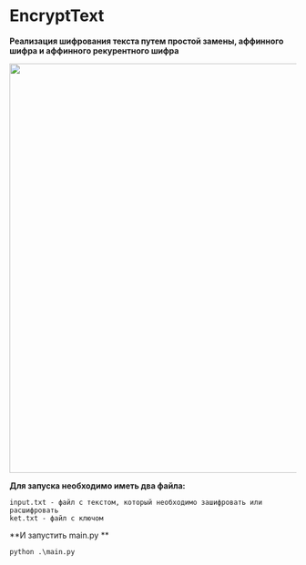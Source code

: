 # EncryptText
**Реализация шифрования текста путем простой замены, аффинного шифра и аффинного рекурентного шифра**

<img src="https://i.ytimg.com/vi/S0BCRtskDYA/maxresdefault.jpg" width="1280" height="720">

**Для запуска необходимо иметь два файла:**
```
input.txt - файл с текстом, который необходимо зашифровать или расшифровать
ket.txt - файл с ключом
```
**И запустить main.py **
```
python .\main.py
```
